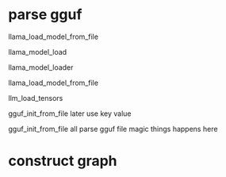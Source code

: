 
# parse gguf

llama_load_model_from_file

llama_model_load

llama_model_loader

llama_load_model_from_file 


llm_load_tensors

gguf_init_from_file later use key value 


gguf_init_from_file  all parse gguf file magic things happens here

# construct graph





